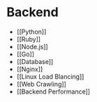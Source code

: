 # Backend

- [[Python]]
- [[Ruby]]
- [[Node.js]]
- [[Go]]
- [[Database]]
- [[Nginx]]
- [[Linux Load Blancing]]
- [[Web Crawling]]
- [[Backend Performance]]
